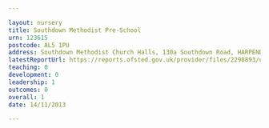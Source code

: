 ```yaml
---

layout: nursery
title: Southdown Methodist Pre-School
urn: 123615
postcode: AL5 1PU
address: Southdown Methodist Church Halls, 130a Southdown Road, HARPENDEN, Hertfordshire, AL5 1PU
latestReportUrl: https://reports.ofsted.gov.uk/provider/files/2298893/urn/123615.pdf
teaching: 0
development: 0
leadership: 1
outcomes: 0
overall: 1
date: 14/11/2013

---
```


